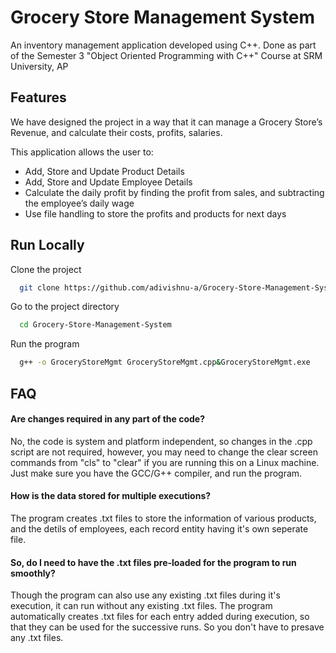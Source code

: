 
# Grocery Store Management System

An inventory management application developed using C++.
Done as part of the Semester 3 "Object Oriented Programming with C++" Course at SRM University, AP


## Features

We have designed the project in a way that it can manage a Grocery Store’s Revenue, and calculate their costs, profits, salaries.

This application allows the user to:
- Add, Store and Update Product Details
- Add, Store and Update Employee Details
- Calculate the daily profit by finding the profit from sales, and subtracting the employee’s daily wage
- Use file handling to store the profits and products for next days



## Run Locally


Clone the project

```bash
  git clone https://github.com/adivishnu-a/Grocery-Store-Management-System
```

Go to the project directory

```bash
  cd Grocery-Store-Management-System
```

Run the program

```bash
  g++ -o GroceryStoreMgmt GroceryStoreMgmt.cpp&GroceryStoreMgmt.exe
```


## FAQ

#### Are changes required in any part of the code?

No, the code is system and platform independent, so changes in the .cpp script are not required, however, you may need to change the clear screen commands from "cls" to "clear" if you are running this on a Linux machine. Just make sure you have the GCC/G++ compiler, and run the program.

#### How is the data stored for multiple executions?
The program creates .txt files to store the information of various products, and the detils of employees, each record entity having it's own seperate file.

#### So, do I need to have the .txt files pre-loaded for the program to run smoothly?
Though the program can also use any existing .txt files during it's execution, it can run without any existing .txt files. The program automatically creates .txt files for each entry added during execution, so that they can be used for the successive runs. So you don't have to presave any .txt files.
